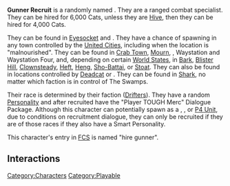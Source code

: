 **Gunner Recruit** is a randomly named [](Generic_Recruits.md). They are a ranged combat
specialist. They can be hired for 6,000 Cats, unless they are
[Hive](Hive.md "wikilink"), then they can be hired for 4,000 Cats.

They can be found in [Eyesocket](Eyesocket.md "wikilink") and [](Slave_Markets.md). They have a chance of spawning in
any town controlled by the [United Cities](02%20-%20Projects%20&%20Wikis/Kenshi/Kenshi%20Wiki/Kenshi%20Wiki%20Template/United_Cities.md "wikilink"),
including when the location is "malnourished". They can be found in
[Crab Town](Crab_Town.md "wikilink"), [Mourn](Mourn.md "wikilink"), [](The_Hub.md), Waystation and Waystation Four, and, depending
on certain [World States](World_States.md "wikilink"), in
[Bark](Bark.md "wikilink"), [Blister Hill](Blister_Hill.md "wikilink"),
[Clownsteady](Clownsteady.md "wikilink"), [Heft](Heft.md "wikilink"),
[Heng](Heng.md "wikilink"), [Sho-Battai](Sho-Battai.md "wikilink"), or
[Stoat](Stoat.md "wikilink"). They can also be found in locations
controlled by [Deadcat](Deadcat.md "wikilink") or [](02%20-%20Projects%20&%20Wikis/Kenshi/Kenshi%20Wiki/Kenshi%20Wiki%20Template/Empire_Peasants.md). They can be found in
[Shark](Shark.md "wikilink"), no matter which faction is in control of The
Swamps.

Their race is determined by their faction
([Drifters](Drifters.md "wikilink")). They have a random
[Personality](Personality.md "wikilink") and after recruited have the
"Player TOUGH Merc" Dialogue Package. Although this character can
potentially spawn as a [](Hive_Soldier_Drone.md), [](Hive_Worker_Drone.md), or [P4 Unit](P4_Unit.md "wikilink"),
due to conditions on recruitment dialogue, they can only be recruited if
they are of those races if they also have a Smart Personality.

This character's entry in [FCS](Forgotten_Construction_Set.md "wikilink")
is named "hire gunner".

## Interactions

[Category:Characters](Category:Characters "wikilink")
[Category:Playable](Category:Playable "wikilink")